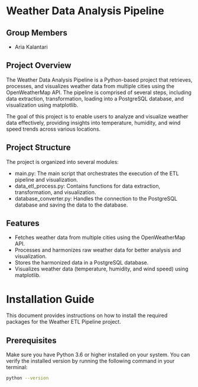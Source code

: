 # Weather Data Analysis Pipeline
## Group Members
- Aria Kalantari

## Project Overview
The Weather Data Analysis Pipeline is a Python-based project that retrieves, processes, and visualizes weather data from multiple cities using the OpenWeatherMap API. The pipeline is comprised of several steps, including data extraction, transformation, loading into a PostgreSQL database, and visualization using matplotlib.

The goal of this project is to enable users to analyze and visualize weather data effectively, providing insights into temperature, humidity, and wind speed trends across various locations.

## Project Structure
The project is organized into several modules:

- main.py: The main script that orchestrates the execution of the ETL pipeline and visualization.
- data_etl_process.py: Contains functions for data extraction, transformation, and visualization.
- database_converter.py: Handles the connection to the PostgreSQL database and saving the data to the database.

## Features
- Fetches weather data from multiple cities using the OpenWeatherMap API.
- Processes and harmonizes raw weather data for better analysis and visualization.
- Stores the harmonized data in a PostgreSQL database.
- Visualizes weather data (temperature, humidity, and wind speed) using matplotlib.

# Installation Guide

This document provides instructions on how to install the required packages for the Weather ETL Pipeline project.

## Prerequisites

Make sure you have Python 3.6 or higher installed on your system. You can verify the installed version by running the following command in your terminal:

```bash
python --version
